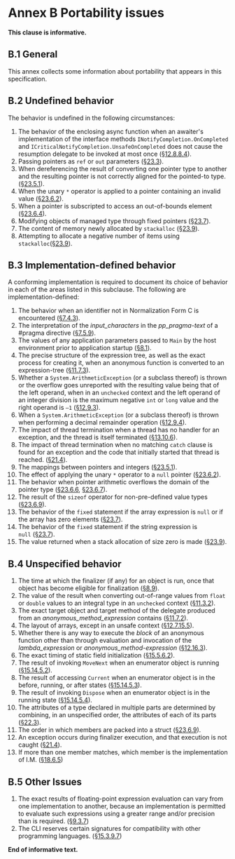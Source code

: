 # Annex B Portability issues

**This clause is informative.**

## B.1 General

This annex collects some information about portability that appears in this specification.

## B.2 Undefined behavior

The behavior is undefined in the following circumstances:

1.  The behavior of the enclosing async function when an awaiter's implementation of the interface methods `INotifyCompletion.OnCompleted` and `ICriticalNotifyCompletion.UnsafeOnCompleted` does not cause the resumption delegate to be invoked at most once ([§12.8.8.4](expressions.md#12884-run-time-evaluation-of-await-expressions)).
1.  Passing pointers as `ref` or `out` parameters ([§23.3](unsafe-code.md#233-pointer-types)).
1.  When dereferencing the result of converting one pointer type to another and the resulting pointer is not correctly aligned for the pointed-to type. ([§23.5.1](unsafe-code.md#2351-general)).
1.  When the unary `*` operator is applied to a pointer containing an invalid value ([§23.6.2](unsafe-code.md#2362-pointer-indirection)).
1.  When a pointer is subscripted to access an out-of-bounds element ([§23.6.4](unsafe-code.md#2364-pointer-element-access)).
1.  Modifying objects of managed type through fixed pointers ([§23.7](unsafe-code.md#237-the-fixed-statement)).
1.  The content of memory newly allocated by `stackalloc` ([§23.9](unsafe-code.md#239-stack-allocation)).
1.  Attempting to allocate a negative number of items using `stackalloc`([§23.9](unsafe-code.md#239-stack-allocation)).

## B.3 Implementation-defined behavior

A conforming implementation is required to document its choice of behavior in each of the areas listed in this subclause. The following are implementation-defined:

1.  The behavior when an identifier not in Normalization Form C is encountered ([§7.4.3](lexical-structure.md#743-identifiers)).
1.  The interpretation of the *input_characters* in the *pp_pragma-text* of a #pragma directive ([§7.5.9](lexical-structure.md#759-pragma-directives)).
1.  The values of any application parameters passed to `Main` by the host environment prior to application startup ([§8.1](basic-concepts.md#81-application-startup)).
1.  The precise structure of the expression tree, as well as the exact process for creating it, when an anonymous function is converted to an expression-tree ([§11.7.3](conversions.md#1173-evaluation-of-anonymous-function-conversions-to-expression-tree-types)).
1.  Whether a `System.ArithmeticException` (or a subclass thereof) is thrown or the overflow goes unreported with the resulting value being that of the left operand, when in an `unchecked` context and the left operand of an integer division is the maximum negative `int` or `long` value and the right operand is `–1` ([§12.9.3](expressions.md#1293-division-operator)).
1.  When a `System.ArithmeticException` (or a subclass thereof) is thrown when performing a decimal remainder operation ([§12.9.4](expressions.md#1294-remainder-operator)).
1.  The impact of thread termination when a thread has no handler for an exception, and the thread is itself terminated ([§13.10.6](statements.md#13106-the-throw-statement)).
1.  The impact of thread termination when no matching `catch` clause is found for an exception and the code that initially started that thread is reached. ([§21.4](exceptions.md#214-how-exceptions-are-handled)).
1.  The mappings between pointers and integers ([§23.5.1](unsafe-code.md#2351-general)).
1.  The effect of applying the unary `*` operator to a `null` pointer ([§23.6.2](unsafe-code.md#2362-pointer-indirection)).
1.  The behavior when pointer arithmetic overflows the domain of the pointer type ([§23.6.6](unsafe-code.md#2366-pointer-increment-and-decrement), [§23.6.7](unsafe-code.md#2367-pointer-arithmetic)).
1.  The result of the `sizeof` operator for non-pre-defined value types ([§23.6.9](unsafe-code.md#2369-the-sizeof-operator)).
1.  The behavior of the `fixed` statement if the array expression is `null` or if the array has zero elements ([§23.7](unsafe-code.md#237-the-fixed-statement)).
1.  The behavior of the `fixed` statement if the string expression is `null` ([§23.7](unsafe-code.md#237-the-fixed-statement)).
1.  The value returned when a stack allocation of size zero is made ([§23.9](unsafe-code.md#239-stack-allocation)).

## B.4 Unspecified behavior

1.  The time at which the finalizer (if any) for an object is run, once that object has become eligible for finalization ([§8.9](basic-concepts.md#89-automatic-memory-management)).
1.  The value of the result when converting out-of-range values from `float` or `double` values to an integral type in an `unchecked` context ([§11.3.2](conversions.md#1132-explicit-numeric-conversions)).
1.  The exact target object and target method of the delegate produced from an *anonymous_method_expression* contains ([§11.7.2](conversions.md#1172-evaluation-of-anonymous-function-conversions-to-delegate-types)).
1.  The layout of arrays, except in an unsafe context ([§12.7.15.5](expressions.md#127155-array-creation-expressions)).
1.  Whether there is any way to execute the *block* of an anonymous function other than through evaluation and invocation of the *lambda_expression* or *anonymous_method-expression* ([§12.16.3](expressions.md#12163-anonymous-function-bodies)).
1.  The exact timing of static field initialization ([§15.5.6.2](classes.md#15562-static-field-initialization)).
1.  The result of invoking `MoveNext` when an enumerator object is running ([§15.14.5.2](classes.md#151452-the-movenext-method)).
1.  The result of accessing `Current` when an enumerator object is in the before, running, or after states ([§15.14.5.3](classes.md#151453-the-current-property)).
1.  The result of invoking `Dispose` when an enumerator object is in the running state ([§15.14.5.4](classes.md#151454-the-dispose-method)).
1.  The attributes of a type declared in multiple parts are determined by combining, in an unspecified order, the attributes of each of its parts ([§22.3](attributes.md#223-attribute-specification)).
1.  The order in which members are packed into a struct ([§23.6.9](unsafe-code.md#2369-the-sizeof-operator)).
1.  An exception occurs during finalizer execution, and that execution is not caught ([§21.4](exceptions.md#214-how-exceptions-are-handled)).
1.  If more than one member matches, which member is the implementation of I.M. ([§18.6.5](interfaces.md#1865-interface-mapping))

## B.5 Other Issues

1.  The exact results of floating-point expression evaluation can vary from one implementation to another, because an implementation is permitted to evaluate such expressions using a greater range and/or precision than is required. ([§9.3.7](types.md#937-floating-point-types))
1.  The CLI reserves certain signatures for compatibility with other programming languages. ([§15.3.9.7](classes.md#15397-nested-types-in-generic-classes))

**End of informative text.**
